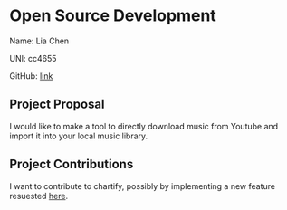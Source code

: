 # Open Source Development

Name: Lia Chen

UNI: cc4655

GitHub: [link](https://github.com/wahooey)

## Project Proposal

I would like to make a tool to directly download music from Youtube and import it into your local music library.

## Project Contributions

I want to contribute to chartify, possibly by implementing a new feature resuested [here](https://github.com/spotify/chartify/issues/136).


